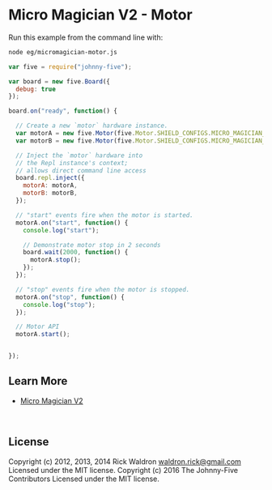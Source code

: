 <!--remove-start-->

# Micro Magician V2 - Motor

<!--remove-end-->








Run this example from the command line with:
```bash
node eg/micromagician-motor.js
```


```javascript
var five = require("johnny-five");

var board = new five.Board({
  debug: true
});

board.on("ready", function() {

  // Create a new `motor` hardware instance.
  var motorA = new five.Motor(five.Motor.SHIELD_CONFIGS.MICRO_MAGICIAN_V2.A);
  var motorB = new five.Motor(five.Motor.SHIELD_CONFIGS.MICRO_MAGICIAN_V2.B);

  // Inject the `motor` hardware into
  // the Repl instance's context;
  // allows direct command line access
  board.repl.inject({
    motorA: motorA,
    motorB: motorB,
  });

  // "start" events fire when the motor is started.
  motorA.on("start", function() {
    console.log("start");

    // Demonstrate motor stop in 2 seconds
    board.wait(2000, function() {
      motorA.stop();
    });
  });

  // "stop" events fire when the motor is stopped.
  motorA.on("stop", function() {
    console.log("stop");
  });

  // Motor API
  motorA.start();


});

```









## Learn More

- [Micro Magician V2](http://www.dagurobot.com/goods.php?id=137)

&nbsp;

<!--remove-start-->

## License
Copyright (c) 2012, 2013, 2014 Rick Waldron <waldron.rick@gmail.com>
Licensed under the MIT license.
Copyright (c) 2016 The Johnny-Five Contributors
Licensed under the MIT license.

<!--remove-end-->

